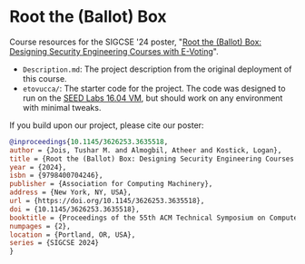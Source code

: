 # Root the (Ballot) Box

Course resources for the SIGCSE '24 poster, "[Root the (Ballot) Box: Designing Security Engineering Courses with E-Voting](https://doi.org/10.1145/3626253.3635518)".

- `Description.md`: The project description from the original deployment of this course.
- `etovucca/`: The starter code for the project. The code was designed to run on the [SEED Labs 16.04 VM](https://seedsecuritylabs.org/labsetup.html), but should work on any environment with minimal tweaks.

If you build upon our project, please cite our poster:

```bibtex
@inproceedings{10.1145/3626253.3635518,
author = {Jois, Tushar M. and Almogbil, Atheer and Kostick, Logan},
title = {Root the (Ballot) Box: Designing Security Engineering Courses with E-Voting},
year = {2024},
isbn = {9798400704246},
publisher = {Association for Computing Machinery},
address = {New York, NY, USA},
url = {https://doi.org/10.1145/3626253.3635518},
doi = {10.1145/3626253.3635518},
booktitle = {Proceedings of the 55th ACM Technical Symposium on Computer Science Education V. 2},
numpages = {2},
location = {Portland, OR, USA},
series = {SIGCSE 2024}
}
```

